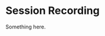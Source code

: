 [title]: # (Session Recording)
[tags]: # (XXX)
[priority]: # (8100)
# Session Recording
Something here.

